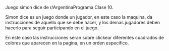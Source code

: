 Juego simon dice de r/ArgentinaPrograma Clase 10.

Simon dice es un juego donde un jugador, en este caso la maquina, da instrucciones de aquello que se debe hacer, y los demas jugadores deben hacerlo para seguir participando en el juego.

En este caso las instrucciones seran sobre clickear diferentes cuadrados de colores que aparecen en la pagina, en un orden especifico.